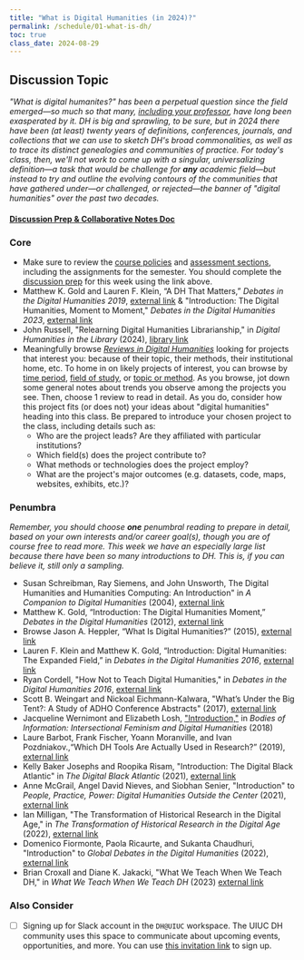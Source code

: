 ```yaml
---
title: "What is Digital Humanities (in 2024)?"
permalink: /schedule/01-what-is-dh/
toc: true
class_date: 2024-08-29
---
```


## Discussion Topic

_"What is digital humanites?" has been a perpetual question since the field emerged—so much so that many, [including your professor](https://dhdebates.gc.cuny.edu/read/untitled/section/31326090-9c70-4c0a-b2b7-74361582977e), have long been exasperated by it. DH is big and sprawling, to be sure, but in 2024 there have been (at least) twenty years of definitions, conferences, journals, and collections that we can use to sketch DH's broad commonalities, as well as to trace its distinct genealogies and communities of practice. For today's class, then, we'll not work to come up with a singular, universalizing definition—a task that would be challenge for **any** academic field—but instead to try and outline the evolving contours of the communities that have gathered under—or challenged, or rejected—the banner of "digital humanities" over the past two decades._

#### [Discussion Prep & Collaborative Notes Doc](https://docs.google.com/document/d/1j_RcRooaOBLVxvCRGmiI2VEeqqrgpvt3Q-78UiVcd24/edit?usp=sharing)

### Core

+ Make sure to review the [course policies]({{site.baseurl}}/policies) and [assessment sections]({{site.baseurl}}/assessments/1-foundations), including the assignments for the semester. You should complete the [discussion prep]({{site.baseurl}}/assessments/3-discussion) for this week using the link above.
+ Matthew K. Gold and Lauren F. Klein, “A DH That Matters,” _Debates in the Digital Humanities 2019_, [external link](https://dhdebates.gc.cuny.edu/read/4805e692-0823-4073-b431-5a684250a82d/section/0cd11777-7d1b-4f2c-8fdf-4704e827c2c2#intro) & "Introduction: The Digital Humanities, Moment to Moment," _Debates in the Digital Humanities 2023_, [external link](https://dhdebates.gc.cuny.edu/read/debates-in-the-digital-humanities-2023/section/a7fa1e96-e1cb-4b98-9ce1-37a3152010db#intro)
+ John Russell, "Relearning Digital Humanities Librarianship," in _Digital Humanities in the Library_ (2024), [library link](https://ebookcentral.proquest.com/lib/uiuc/reader.action?docID=31260945&ppg=46)
+ Meaningfully browse [_Reviews in Digital Humanities_](https://reviewsindh.pubpub.org) looking for projects that interest you: because of their topic, their methods, their institutional home, etc. To home in on likely projects of interest, you can browse by [time period](https://reviewsindh.pubpub.org/project-registry-time-period), [field of study](https://reviewsindh.pubpub.org/project-registry-field-of-study), or [topic or method](https://reviewsindh.pubpub.org/project-registry-topic-method). As you browse, jot down some general notes about trends you observe among the projects you see. Then, choose 1 review to read in detail. As you do, consider how this project fits (or does not) your ideas about "digital humanities" heading into this class. Be prepared to introduce your chosen project to the class, including details such as:
	+ Who are the project leads? Are they affiliated with particular institutions?
	+ Which field(s) does the project contribute to?
	+ What methods or technologies does the project employ?
	+ What are the project's major outcomes (e.g. datasets, code, maps, websites, exhibits, etc.)?

### Penumbra

_Remember, you should choose **one** penumbral reading to prepare in detail, based on your own interests and/or career goal(s), though you are of course free to read more. This week we have an especially large list because there have been so many introductions to DH. This is, if you can believe it, still only a sampling._

+ Susan Schreibman, Ray Siemens, and John Unsworth, The Digital Humanities and Humanities Computing: An Introduction" in _A Companion to Digital Humanities_ (2004), [external link](https://companions.digitalhumanities.org/DH/?chapter=content/9781405103213_intro.html)
+ Matthew K. Gold, “Introduction: The Digital Humanities Moment,” _Debates in the Digital Humanities_ (2012), [external link](https://dhdebates.gc.cuny.edu/read/untitled-88c11800-9446-469b-a3be-3fdb36bfbd1e/section/fcd2121c-0507-441b-8a01-dc35b8baeec6)
+ Browse Jason A. Heppler, “What Is Digital Humanities?” (2015), [external link](https://whatisdigitalhumanities.com/) 
+ Lauren F. Klein and Matthew K. Gold, “Introduction: Digital Humanities: The Expanded Field,” in _Debates in the Digital Humanities 2016_, [external link](https://dhdebates.gc.cuny.edu/read/untitled/section/14b686b2-bdda-417f-b603-96ae8fbbfd0f)
+ Ryan Cordell, "How Not to Teach Digital Humanities," in _Debates in the Digital Humanities 2016_, [external link](https://dhdebates.gc.cuny.edu/read/untitled/section/31326090-9c70-4c0a-b2b7-74361582977e)
+ Scott B. Weingart and Nickoal Eichmann-Kalwara, "What’s Under the Big Tent?: A Study of ADHO Conference Abstracts" (2017), [external link](https://www.digitalstudies.org/article/id/7312/)
+ Jacqueline Wernimont and Elizabeth Losh, ["Introduction,"](https://dhdebates.gc.cuny.edu/read/untitled-4e08b137-aec5-49a4-83c0-38258425f145/section/466311ae-d3dc-4d50-b616-8b5d1555d231#intro) in _Bodies of Information: Intersectional Feminism and Digital Humanities_ (2018)
+ Laure Barbot, Frank Fischer, Yoann Moranville, and Ivan Pozdniakov.,“Which DH Tools Are Actually Used in Research?” (2019), [external link](https://weltliteratur.net/dh-tools-used-in-research/)
+ Kelly Baker Josephs and Roopika Risam, "Introduction: The Digital Black Atlantic" in _The Digital Black Atlantic_ (2021), [external link](https://dhdebates.gc.cuny.edu/read/the-digital-black-atlantic/section/04315759-6622-466b-b23f-0b2a565b4f81#intro)
+ Anne McGrail, Angel David Nieves, and Siobhan Senier, "Introduction" to _People, Practice, Power: Digital Humanities Outside the Center_ (2021), [external link](https://dhdebates.gc.cuny.edu/read/people-practice-power/section/90aa6320-4ab1-4a1d-8314-f9bf309c0d7f#intro)
+ Ian Milligan, "The Transformation of Historical Research in the Digital Age," in _The Transformation of Historical Research in the Digital Age_ (2022), [external link](https://www.cambridge.org/core/elements/transformation-of-historical-research-in-the-digital-age/30DFBEAA3B753370946B7A98045CFEF4?utm_campaign=shareaholic&utm_medium=copy_link&utm_source=bookmark)
+ Domenico Fiormonte, Paola Ricaurte, and Sukanta Chaudhuri, "Introduction" to _Global Debates in the Digital Humanities_ (2022), [external link](https://dhdebates.gc.cuny.edu/read/global-debates-in-the-digital-humanities/section/e8110c52-f084-44d2-a29f-1ef4525ad1fe#intro)
+ Brian Croxall and Diane K. Jakacki, "What We Teach When We Teach DH," in _What We Teach When We Teach DH_ (2023) [external link](https://dhdebates.gc.cuny.edu/read/what-we-teach-when-we-teach-dh/section/c2790674-f5bb-41b7-9938-a47a4d2fb308#intro)

### Also Consider

- [ ] Signing up for Slack account in the `DH@UIUC` workspace. The UIUC DH community uses this space to communicate about upcoming events, opportunities, and more. You can use [this invitation link](https://join.slack.com/t/dhuiuc/shared_invite/zt-2mps0uchy-K0lBmWYVON7I5p8AA42RaA) to sign up.
